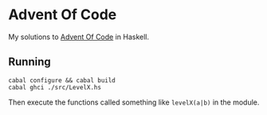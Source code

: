 # Advent Of Code 

My solutions to [Advent Of Code](https://adventofcode.com/) in Haskell. 

## Running 

```
cabal configure && cabal build
cabal ghci ./src/LevelX.hs
```

Then execute the functions called something like `levelX(a|b)` in the module.